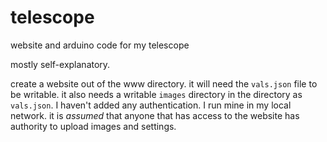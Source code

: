 # telescope
website and arduino code for my telescope

mostly self-explanatory.

create a website out of the www directory. it will need the `vals.json` file to be writable. it also needs a writable `images` directory in the directory as `vals.json`. I haven't added any authentication. I run mine in my local network. it is *assumed* that anyone that has access to the website has authority to upload images and settings.
